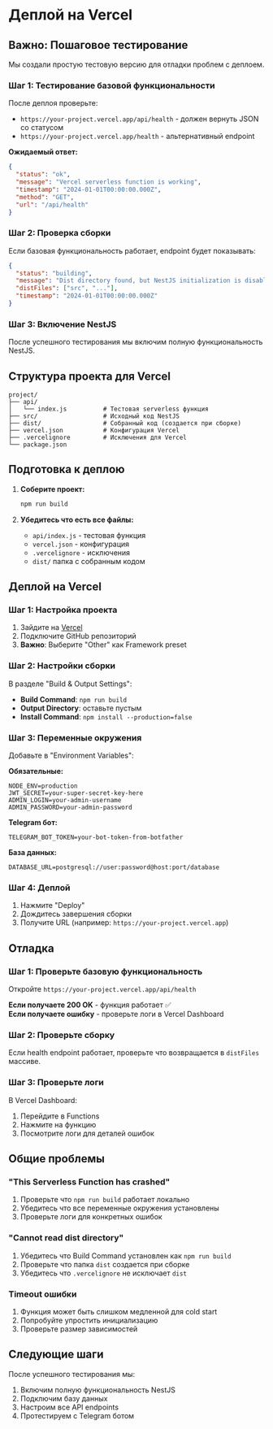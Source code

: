 # Деплой на Vercel

## Важно: Пошаговое тестирование

Мы создали простую тестовую версию для отладки проблем с деплоем.

### Шаг 1: Тестирование базовой функциональности

После деплоя проверьте:
- `https://your-project.vercel.app/api/health` - должен вернуть JSON со статусом
- `https://your-project.vercel.app/health` - альтернативный endpoint

**Ожидаемый ответ:**
```json
{
  "status": "ok",
  "message": "Vercel serverless function is working",
  "timestamp": "2024-01-01T00:00:00.000Z",
  "method": "GET",
  "url": "/api/health"
}
```

### Шаг 2: Проверка сборки

Если базовая функциональность работает, endpoint будет показывать:
```json
{
  "status": "building",
  "message": "Dist directory found, but NestJS initialization is disabled for testing",
  "distFiles": ["src", "..."],
  "timestamp": "2024-01-01T00:00:00.000Z"
}
```

### Шаг 3: Включение NestJS

После успешного тестирования мы включим полную функциональность NestJS.

## Структура проекта для Vercel

```
project/
├── api/
│   └── index.js          # Тестовая serverless функция
├── src/                  # Исходный код NestJS
├── dist/                 # Собранный код (создается при сборке)
├── vercel.json           # Конфигурация Vercel
├── .vercelignore         # Исключения для Vercel
└── package.json
```

## Подготовка к деплою

1. **Соберите проект:**
   ```bash
   npm run build
   ```

2. **Убедитесь что есть все файлы:**
   - `api/index.js` - тестовая функция
   - `vercel.json` - конфигурация
   - `.vercelignore` - исключения
   - `dist/` папка с собранным кодом

## Деплой на Vercel

### Шаг 1: Настройка проекта
1. Зайдите на [Vercel](https://vercel.com/)
2. Подключите GitHub репозиторий
3. **Важно**: Выберите "Other" как Framework preset

### Шаг 2: Настройки сборки
В разделе "Build & Output Settings":
- **Build Command**: `npm run build`
- **Output Directory**: оставьте пустым
- **Install Command**: `npm install --production=false`

### Шаг 3: Переменные окружения
Добавьте в "Environment Variables":

**Обязательные:**
```
NODE_ENV=production
JWT_SECRET=your-super-secret-key-here
ADMIN_LOGIN=your-admin-username
ADMIN_PASSWORD=your-admin-password
```

**Telegram бот:**
```
TELEGRAM_BOT_TOKEN=your-bot-token-from-botfather
```

**База данных:**
```
DATABASE_URL=postgresql://user:password@host:port/database
```

### Шаг 4: Деплой
1. Нажмите "Deploy"
2. Дождитесь завершения сборки
3. Получите URL (например: `https://your-project.vercel.app`)

## Отладка

### Шаг 1: Проверьте базовую функциональность
Откройте `https://your-project.vercel.app/api/health`

**Если получаете 200 OK** - функция работает ✅  
**Если получаете ошибку** - проверьте логи в Vercel Dashboard

### Шаг 2: Проверьте сборку
Если health endpoint работает, проверьте что возвращается в `distFiles` массиве.

### Шаг 3: Проверьте логи
В Vercel Dashboard:
1. Перейдите в Functions
2. Нажмите на функцию
3. Посмотрите логи для деталей ошибок

## Общие проблемы

### "This Serverless Function has crashed"
1. Проверьте что `npm run build` работает локально
2. Убедитесь что все переменные окружения установлены
3. Проверьте логи для конкретных ошибок

### "Cannot read dist directory"
1. Убедитесь что Build Command установлен как `npm run build`
2. Проверьте что папка `dist` создается при сборке
3. Убедитесь что `.vercelignore` не исключает `dist`

### Timeout ошибки
1. Функция может быть слишком медленной для cold start
2. Попробуйте упростить инициализацию
3. Проверьте размер зависимостей

## Следующие шаги

После успешного тестирования мы:
1. Включим полную функциональность NestJS
2. Подключим базу данных
3. Настроим все API endpoints
4. Протестируем с Telegram ботом 